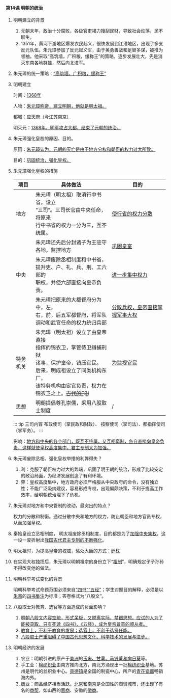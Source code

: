 #### 第14课 明朝的统治

1. 明朝建立的背景

   1.	元朝末年，政治十分腐败，各级官吏竭力搜刮民财，导致社会动荡，民不聊生。
   2.	1351年，黄河下游地区爆发农民起义，很快发展到江淮地区，出现了多支反元队伍。朱元璋参加了反元起义军，由于英勇善战和足智多谋，被推为领袖。他采取“高筑墙，广积粮，缓称王”的策略，逐步发展壮大，先是消灭东南各地群雄，然后向北进军。

2. 朱元璋的统一策略：<u>“高筑墙，广积粮，缓称王”</u>

3. 明朝建立

   时间：<u>1368年</u>

   人物：<u>朱元璋称帝，建立明朝，他就是明太祖。</u>

   都城：<u>应天府（今江苏南京）</u>

   明灭元：<u>1368年，明军攻占大都，结束了元朝的统治。</u>

4. 朱元璋强化皇权的原因、目的。

   原因：<u>朱元璋认为，元朝的灭亡是由于地方分权和朝臣的权力过大所致。</u>

   目的：<u>巩固统治，强化皇权。</u>

5. 朱元璋强化皇权的措施

    |项目|具体做法|目的|
    | - | - | - |
    |地方|朱元璋（明太祖）取消行中书省，设立<br>“三司”。三司长官由中央任命，将原来<br>行中书省的权力一分为三，互不统属。|<u>使行省的权力分散</u>|
    ||朱元璋还先后分封诸子为王驻守各地，监控地方|<u>巩固皇室</u>|
    |中央|朱元璋废除丞相制度和中书省，<br>提升吏、户、礼、兵、刑、工六部的<br>职权，并使六部直接向皇帝负责。|<u>进一步集中权力</u>|
    ||朱元璋把原来的大都督府分为中，左，<br>右，前，后五军都督府，将军队<br>调动和武官任命的权力统归兵部|<u>分散兵权，皇帝直接掌握军事大权</u>|
    |特务机关| 朱元璋（明太祖）设立了由皇帝直接<br>指挥的锦衣卫，掌管侍卫缉捕刑狱<br>诸事，保护皇帝，镇压官民。<br>后来，明成祖设立了同类机构东厂，<br>该特务机构由宦官负责，权力在<br>锦衣卫之上。<abbr title="你知道的太多了"><del>古代的FBI</del></abbr>|<u>为监视官民</u>|
    |思想|明朝提倡尊孔崇儒，采用八股取士制度|/|
    
    ::: tip 三司内容
    布政使司（掌民政和财政）、 按察使司（掌司法）、都指挥使司（掌军务）。
    :::
    
    影响：<u>地方和中央的各个部门，既互不统属，又互相牵制，各自直接向皇帝负责，这样就使皇权高度集中，君主专制大为加强。</u>

6. 朱元璋废除丞相、强化皇权举措的利弊得失？

   1. 利：克服了朝臣权力过大的弊端，巩固了明王朝的统治，形成了比较安定的政治局面，为经济发展创造了有利环境。
   2. 弊：皇权高度集中，地方政府必须严格服从中央政府的命令，没有独立性；不能广泛吸纳建议，容易形成专权，出现偏颇决策，不利于提高工作效率，给明朝统治埋下了危机。

7. 朱元璋对地方和中央管制的改动，最突出的特点？

   权力的分散和制衡。通过分散中央和地方的权力，防止朝臣和地方官员专权，从而加强皇权。

8. 秦始皇设立丞相制度， 明太祖废除丞相制度，目的都是为了<u>加强中央集权</u>，这一设一废折射出<u>我国古代君主专制的不断强化</u>。

9. 明太祖时，为提高皇帝的权威，惩处大臣的方式：<u>廷杖</u>

10. 在实现大权独揽后，朱元璋以明朝祖宗的身份立下“<u>祖制</u>”，明确规定子子孙孙不得改变他的做法。

11. 明朝科举考试变化的背景

    明朝科举考试命题范围必须来自<u>“四书”“五经”</u>；学生对题目的解释，必须是以<u>朱熹</u>的<u>四书集注</u>为标准；答卷格式为“八股文”。

12. 八股取士对教育、选官等方面造成的负面影响？
    1. <u>明朝八股文内容空疏，形式呆板，又脱离实际，禁锢思想。应试的人为了能被录取，只有死读《四书》、《五经》，成为皇帝旨意的顺从者。</u>
    2. <u>教育上，不利于教育的发展；选官上，不利于选贤任能。</u>
    3. <u>八股取士严重阻碍了中国古代思想文化、科学技术的发展与进步。</u>
13. 明朝经济的发展
    1. 农业：明朝引进的原产于<u>美洲</u>的<u>玉米、甘薯、马铃薯和向日葵</u>等。
    2. 手工业：<u>棉纺织业</u>由南方推向北方，南北方涌现出一批<u>棉纺织业</u>基地。苏州是明代的丝织业中心。<u>景德镇</u>是全国的制瓷中心，所产的<u>青花瓷器</u>畅销海内外。
    3. 商业：商品经济相当活跃。<u>北京</u>和<u>南京</u>是全国性的商贸城市，还出现了有名的<u>商帮</u>，如山西的<u>晋商</u>、安徽的<u>徽商</u>。

